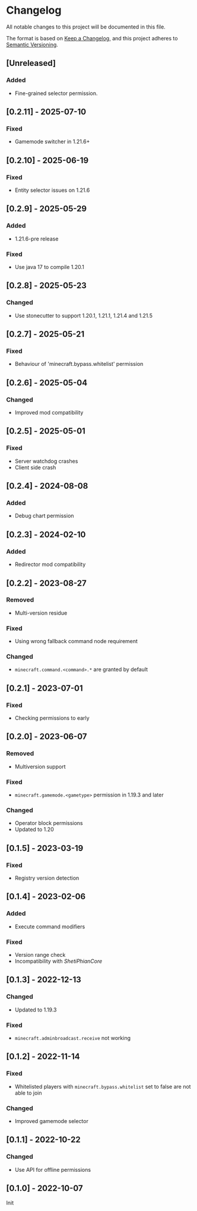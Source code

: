 # Changelog
All notable changes to this project will be documented in this file.

The format is based on [Keep a Changelog](https://keepachangelog.com/en/1.0.0/),
and this project adheres to [Semantic Versioning](https://semver.org/spec/v2.0.0.html).

## [Unreleased]
### Added
- Fine-grained selector permission.

## [0.2.11] - 2025-07-10
### Fixed
- Gamemode switcher in 1.21.6+

## [0.2.10] - 2025-06-19
### Fixed
- Entity selector issues on 1.21.6

## [0.2.9] - 2025-05-29
### Added
- 1.21.6-pre release

### Fixed
- Use java 17 to compile 1.20.1

## [0.2.8] - 2025-05-23
### Changed
- Use stonecutter to support 1.20.1, 1.21.1, 1.21.4 and 1.21.5

## [0.2.7] - 2025-05-21
### Fixed
- Behaviour of 'minecraft.bypass.whitelist' permission

## [0.2.6] - 2025-05-04
### Changed
- Improved mod compatibility

## [0.2.5] - 2025-05-01
### Fixed
- Server watchdog crashes
- Client side crash

## [0.2.4] - 2024-08-08
### Added
- Debug chart permission

## [0.2.3] - 2024-02-10
### Added
- Redirector mod compatibility

## [0.2.2] - 2023-08-27
### Removed
- Multi-version residue

### Fixed
- Using wrong fallback command node requirement

### Changed
- `minecraft.command.<command>.*` are granted by default

## [0.2.1] - 2023-07-01
### Fixed
- Checking permissions to early

## [0.2.0] - 2023-06-07
### Removed
- Multiversion support
### Fixed
- `minecraft.gamemode.<gametype>` permission in 1.19.3 and later
### Changed
- Operator block permissions
- Updated to 1.20

## [0.1.5] - 2023-03-19
### Fixed
- Registry version detection

## [0.1.4] - 2023-02-06
### Added
- Execute command modifiers

### Fixed
- Version range check
- Incompatibility with *ShetiPhianCore*

## [0.1.3] - 2022-12-13
### Changed
- Updated to 1.19.3

### Fixed
- `minecraft.adminbroadcast.receive` not working

## [0.1.2] - 2022-11-14
### Fixed
- Whitelisted players with `minecraft.bypass.whitelist` set to false are not able to join

### Changed
- Improved gamemode selector

## [0.1.1] - 2022-10-22
### Changed
- Use API for offline permissions

## [0.1.0] - 2022-10-07
Init
